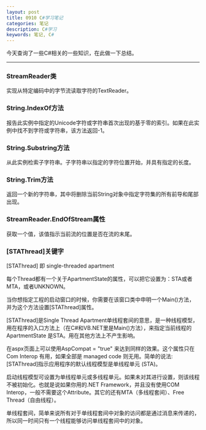 ```yaml
---
layout: post
title: 0910 C#学习笔记
categories: 笔记
description: C#学习
keywords: 笔记, C#
---
```


今天查询了一些C#相关的一些知识，在此做一下总结。

--------------------------------

### StreamReader类

实现从特定编码中的字节流读取字符的TextReader。

### String.IndexOf方法

报告此实例中指定的Unicode字符或字符串首次出现的基于零的索引。如果在此实例中找不到字符或字符串，该方法返回-1。

### String.Substring方法

从此实例检索子字符串。子字符串以指定的字符位置开始，并具有指定的长度。

### String.Trim方法

返回一个新的字符串，其中将删除当前String对象中指定字符集的所有前导和尾部出现。

### StreamReader.EndOfStream属性

获取一个值，该值指示当前流的位置是否在流的末尾。

### [STAThread]关键字

[STAThread] 即 single-threaded apartment

每个Thread都有一个关于ApartmentState的属性，可以把它设置为：STA或者MTA，或者UNKNOWN。

当你想指定工程的启动窗口的时候，你需要在该窗口类中申明一个Main()方法，并为这个方法设置[STAThread]属性。

[STAThread]是Single  Thread  Apartment单线程套间的意思，是一种线程模型，用在程序的入口方法上（在C#和VB.NET里是Main()方法），来指定当前线程的ApartmentState 是STA。用在其他方法上不产生影响。

在aspx页面上可以使用AspCompat = "true" 来达到同样的效果。这个属性只在 Com Interop 有用，如果全部是 managed code 则无用。简单的说法:[STAThread]指示应用程序的默认线程模型是单线程单元 (STA)。

启动线程模型可设置为单线程单元或多线程单元。如果未对其进行设置，则该线程不被初始化。也就是说如果你用的.NET Framework，并且没有使用COM Interop，一般不需要这个Attribute。其它的还有MTA（多线程套间）、Free Thread（自由线程）。

单线程套间，简单来说所有对于单线程套间中对象的访问都是通过消息来传递的，所以同一时间只有一个线程能够访问单线程套间中的对象。

